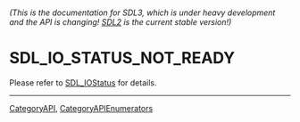 ###### (This is the documentation for SDL3, which is under heavy development and the API is changing! [SDL2](https://wiki.libsdl.org/SDL2/) is the current stable version!)
# SDL_IO_STATUS_NOT_READY

Please refer to [SDL_IOStatus](SDL_IOStatus) for details.

----
[CategoryAPI](CategoryAPI), [CategoryAPIEnumerators](CategoryAPIEnumerators)

